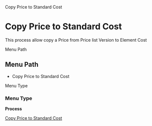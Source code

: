 
Copy Price to Standard Cost
# Copy Price to Standard Cost


This process allow copy a Price from Price list Version to Element Cost

Menu Path
## Menu Path



- Copy Price to Standard Cost

Menu Type
### Menu Type

**Process**


[Copy Price to Standard Cost](functional-guide/process/process-pp_copy-price-to-standard-cost.md)